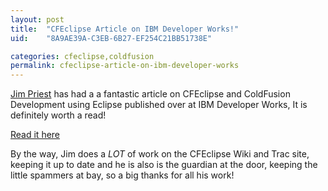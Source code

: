 ```yaml
---
layout: post
title:  "CFEclipse Article on IBM Developer Works!"
uid:	"8A9AE39A-C3EB-6B27-EF254C21BB51738E"

categories: cfeclipse,coldfusion
permalink: cfeclipse-article-on-ibm-developer-works
---
```

<a href="http://www.thecrumb.com/" title="thecrumb.com">Jim Priest</a> has had a a fantastic article on CFEclipse and ColdFusion Development using Eclipse published over at IBM Developer Works, It is definitely worth a read! 

<a href="http://www.ibm.com/developerworks/opensource/library/os-eclipse-cfeclipse/index.html?ca=drs-tp4507" title="Code ColdFusion applications fast with the Eclipse CFEclipse plug-in">Read it here</a>

By the way, Jim does a *LOT* of work on the CFEclipse Wiki and Trac site, keeping it up to date and he is also is the guardian at the door, keeping the little spammers at bay, so a big thanks for all his work!